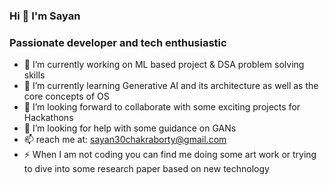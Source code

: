    ### Hi 👋 I'm Sayan

  ### Passionate developer and tech enthusiastic 

- 🔭 I’m currently working on ML based project & DSA problem solving skills
- 🌱 I’m currently learning Generative AI and its architecture as well as the core concepts of OS 
- 👯 I’m looking forward to collaborate with some exciting projects for Hackathons 
- 🤔 I’m looking for help with some guidance on  GANs
- 📫 reach me at: sayan30chakraborty@gmail.com
- ⚡ When I am not coding you can find me doing some art work or trying to dive into some research paper based on new          technology 

